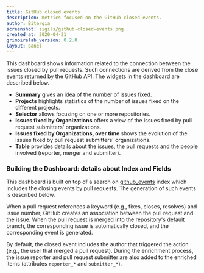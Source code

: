 ```yaml
---
title: GitHub closed events
description: metrics focused on the GitHub closed events.
author: Bitergia
screenshot: sigils/github-closed-events.png
created_at: 2020-04-21
grimoirelab_version: 0.2.0
layout: panel
---
```


This dashboard shows information related to the connection between the issues closed by pull requests. Such connections
are derived from the close events returned by the GitHub API. The widgets in the dashboard are described below.

- **Summary** gives an idea of the number of issues fixed.
- **Projects** highlights statistics of the number of issues fixed on the different projects.
- **Selector** allows focusing on one or more repositories.
- **Issues fixed by Organizations** offers a view of the issues fixed by pull request submitters' organizations.
- **Issues fixed by Organizations, over time** shows the evolution of the issues fixed by pull request submitters' organizations.
- **Table** provides details about the issues, the pull requests and the people involved (reporter, merger and submitter).

### Building the Dashboard: details about Index and Fields

This dashboard is built on top of a search on [github_events] index which includes the closing events by pull 
requests. The generation of such events is described below. 

When a pull request references a keyword (e.g., fixes, closes, resolves) and issue number, GitHub creates an 
association between the pull request and the issue. When the pull request is merged into the repository's default 
branch, the corresponding issue is automatically closed, and the corresponding event is generated.

By default, the closed event includes the author that triggered the action (e.g., the user that merged a pull request).
During the enrichment process, the issue reporter and pull request submitter are also added to the enriched 
items (attributes `reporter_*` and `submitter_*`).   

[github_events]: https://github.com/chaoss/grimoirelab-elk/blob/master/schema/github_events.csv